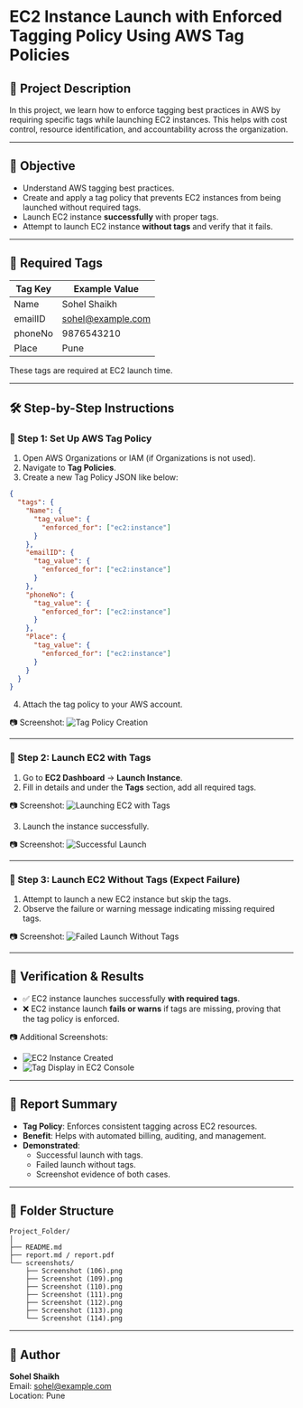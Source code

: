
# EC2 Instance Launch with Enforced Tagging Policy Using AWS Tag Policies

## 📘 Project Description

In this project, we learn how to enforce tagging best practices in AWS by requiring specific tags while launching EC2 instances. This helps with cost control, resource identification, and accountability across the organization.

---

## 🎯 Objective

- Understand AWS tagging best practices.
- Create and apply a tag policy that prevents EC2 instances from being launched without required tags.
- Launch EC2 instance **successfully** with proper tags.
- Attempt to launch EC2 instance **without tags** and verify that it fails.

---

## 🧾 Required Tags

| Tag Key  | Example Value     |
|----------|-------------------|
| Name     | Sohel Shaikh      |
| emailID  | sohel@example.com |
| phoneNo  | 9876543210        |
| Place    | Pune              |

These tags are required at EC2 launch time.

---

## 🛠️ Step-by-Step Instructions

### 🔹 Step 1: Set Up AWS Tag Policy

1. Open AWS Organizations or IAM (if Organizations is not used).
2. Navigate to **Tag Policies**.
3. Create a new Tag Policy JSON like below:

```json
{
  "tags": {
    "Name": {
      "tag_value": {
        "enforced_for": ["ec2:instance"]
      }
    },
    "emailID": {
      "tag_value": {
        "enforced_for": ["ec2:instance"]
      }
    },
    "phoneNo": {
      "tag_value": {
        "enforced_for": ["ec2:instance"]
      }
    },
    "Place": {
      "tag_value": {
        "enforced_for": ["ec2:instance"]
      }
    }
  }
}
```

4. Attach the tag policy to your AWS account.

📷 Screenshot:
![Tag Policy Creation](screenshots/Screenshot%20(106).png)

---

### 🔹 Step 2: Launch EC2 with Tags

1. Go to **EC2 Dashboard** → **Launch Instance**.
2. Fill in details and under the **Tags** section, add all required tags.

📷 Screenshot:
![Launching EC2 with Tags](screenshots/Screenshot%20(110).png)

3. Launch the instance successfully.

📷 Screenshot:
![Successful Launch](screenshots/Screenshot%20(111).png)

---

### 🔹 Step 3: Launch EC2 Without Tags (Expect Failure)

1. Attempt to launch a new EC2 instance but skip the tags.
2. Observe the failure or warning message indicating missing required tags.

📷 Screenshot:
![Failed Launch Without Tags](screenshots/Screenshot%20(112).png)

---

## 🧪 Verification & Results

- ✅ EC2 instance launches successfully **with required tags**.
- ❌ EC2 instance launch **fails or warns** if tags are missing, proving that the tag policy is enforced.

📷 Additional Screenshots:
- ![EC2 Instance Created](screenshots/Screenshot%20(113).png)
- ![Tag Display in EC2 Console](screenshots/Screenshot%20(114).png)

---

## 📄 Report Summary

- **Tag Policy**: Enforces consistent tagging across EC2 resources.
- **Benefit**: Helps with automated billing, auditing, and management.
- **Demonstrated**:
  - Successful launch with tags.
  - Failed launch without tags.
  - Screenshot evidence of both cases.

---

## 📎 Folder Structure

```
Project_Folder/
│
├── README.md
├── report.md / report.pdf
└── screenshots/
    ├── Screenshot (106).png
    ├── Screenshot (109).png
    ├── Screenshot (110).png
    ├── Screenshot (111).png
    ├── Screenshot (112).png
    ├── Screenshot (113).png
    └── Screenshot (114).png
```

---

## 👤 Author

**Sohel Shaikh**  
Email: sohel@example.com  
Location: Pune  
